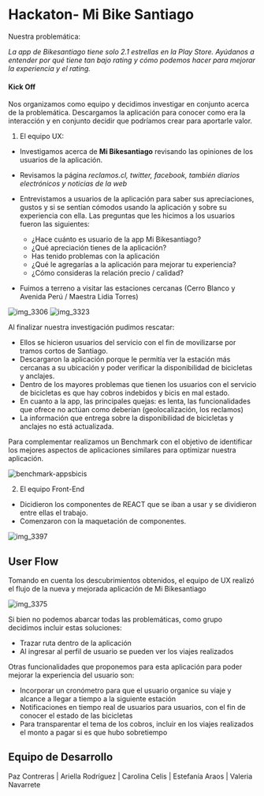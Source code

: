 # Hackaton- Mi Bike Santiago

Nuestra problemática: 

*La app de Bikesantiago tiene solo 2.1 estrellas en la Play Store. Ayúdanos a entender por qué tiene tan bajo rating y cómo podemos hacer para mejorar la experiencia y el rating.*

#### Kick Off

Nos organizamos como equipo y decidimos investigar en conjunto acerca de la problemática. Descargamos la aplicación para conocer como era la interacción y en conjunto decidir que podríamos crear para aportarle valor. 

1. El equipo UX: 
  
  * Investigamos acerca de **Mi Bikesantiago** revisando las opiniones de los usuarios de la aplicación.
  * Revisamos la página *reclamos.cl, twitter, facebook, también diarios electrónicos y noticias de la web* 
  * Entrevistamos a usuarios de la aplicación para saber sus apreciaciones, gustos y si se sentían cómodos usando la aplicación y sobre su experiencia con ella. Las preguntas que les hicimos a los usuarios fueron las siguientes:
  
    * ¿Hace cuánto es usuario de la app Mi Bikesantiago?
    * ¿Qué apreciación tienes de la aplicación?
    * Has tenido problemas con la aplicación
    * ¿Qué le agregarías a la aplicación para mejorar tu experiencia?
    * ¿Cómo consideras la relación precio / calidad?
    
 * Fuimos a terreno a visitar las estaciones cercanas (Cerro Blanco y Avenida Perú / Maestra Lidia Torres)
  
  ![img_3306](https://user-images.githubusercontent.com/32282941/37830242-c30f6b92-2e99-11e8-9f7a-73503f6b2cea.JPG)
  ![img_3323](https://user-images.githubusercontent.com/32282941/37830369-033bb3ba-2e9a-11e8-8e4b-9283b3984b9b.JPG)

Al finalizar nuestra investigación pudimos rescatar:

  * Ellos se hicieron usuarios del servicio con el fin de movilizarse por tramos cortos de Santiago.
  * Descargaron la aplicación porque le permitía ver la estación más cercanas a su ubicación y poder verificar la disponibilidad de bicicletas y anclajes.
  * Dentro de los mayores problemas que tienen los usuarios con el servicio de bicicletas es que hay cobros indebidos y bicis en mal estado.
  * En cuanto a la app, las principales quejas: es lenta, las funcionalidades que ofrece no actúan como deberían (geolocalización, los reclamos)
  * La información que entrega sobre la disponibilidad de bicicletas y anclajes no está actualizada.
  
Para complementar realizamos un Benchmark con el objetivo de identificar los mejores aspectos de aplicaciones similares para optimizar nuestra aplicación.

![benchmark-appsbicis](https://user-images.githubusercontent.com/32282941/37832958-06f94122-2ea2-11e8-803a-79f95368d2e8.jpg)

2. El equipo Front-End

  * Dicidieron los componentes de REACT que se iban a usar y se dividieron entre ellas el trabajo.
  * Comenzaron con la maquetación de componentes.
  
  ![img_3397](https://user-images.githubusercontent.com/32282941/37834195-17d88dba-2ea5-11e8-9e66-46c1ca5f0abb.jpg)
  
## User Flow

Tomando en cuenta los descubrimientos obtenidos, el equipo de UX realizó el flujo de la nueva y mejorada aplicación de Mi Bikesantiago

![img_3375](https://user-images.githubusercontent.com/32282941/37835232-952ff620-2ea7-11e8-9139-aad30b791c55.jpg)

Si bien no podemos abarcar todas las problemáticas, como grupo decidimos incluir estas soluciones: 

  * Trazar ruta dentro de la aplicación
  * Al ingresar al perfil de usuario se pueden ver los viajes realizados
  
 Otras funcionalidades que proponemos para esta aplicación para poder mejorar la experiencia del usuario son:
 
  * Incorporar un cronómetro para que el usuario organice su viaje y alcance a llegar a tiempo a la siguiente estación
  * Notificaciones en tiempo real de usuarios para usuarios, con el fin de conocer el estado de las bicicletas
  * Para transparentar el tema de los cobros, incluir en los viajes realizados el monto a pagar si es que hubo sobretiempo
  
## Equipo de Desarrollo 

Paz Contreras | Ariella Rodríguez | Carolina Celis | Estefanía Araos | Valeria Navarrete
